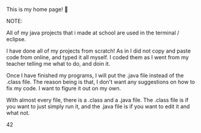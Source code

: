 This is my home page! 

NOTE:

All of my java projects that i made at school are used in the terminal / eclipse.

I have done all of my projects from scratch! As in I did not copy and paste code from online, and typed it all myself. I coded them as I went from my teacher telling me what to do, and doin it.

Once I have finished my programs, I will put the .java file instead of the .class file. The reason being is that, I don't want any suggestions on how to fix my code. I want to figure it out on my own.

With almost every file, there is a .class and a .java file. The .class file is if you want to just simply run it, and the .java file is if you want to edit it and what not. 





42
